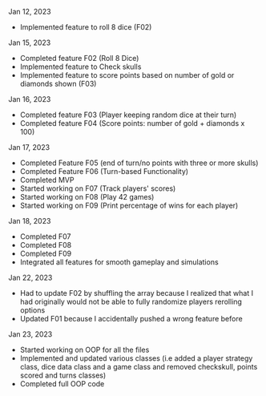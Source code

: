 Jan 12, 2023

-   Implemented feature to roll 8 dice (F02)

Jan 15, 2023

-   Completed feature F02 (Roll 8 Dice)
-   Implemented feature to Check skulls
-   Implemented feature to score points based on number of gold or diamonds shown (F03)

Jan 16, 2023

-   Completed feature F03 (Player keeping random dice at their turn)
-   Completed feature F04 (Score points: number of gold + diamonds x 100)

Jan 17, 2023

-   Completed Feature F05 (end of turn/no points with three or more skulls)
-   Completed Feature F06 (Turn-based Functionality)
-   Completed MVP
-   Started working on F07 (Track players' scores)
-   Started working on F08 (Play 42 games)
-   Started working on F09 (Print percentage of wins for each player)

Jan 18, 2023

-   Completed F07
-   Completed F08
-   Completed F09
-   Integrated all features for smooth gameplay and simulations

Jan 22, 2023

-   Had to update F02 by shuffling the array because I realized that what I had originally would not be able to fully randomize players rerolling options
-   Updated F01 because I accidentally pushed a wrong feature before

Jan 23, 2023
-   Started working on OOP for all the files
-   Implemented and updated various classes (i.e added a player strategy class, dice data class and a game class and removed checkskull, points scored and turns classes)
-   Completed full OOP code